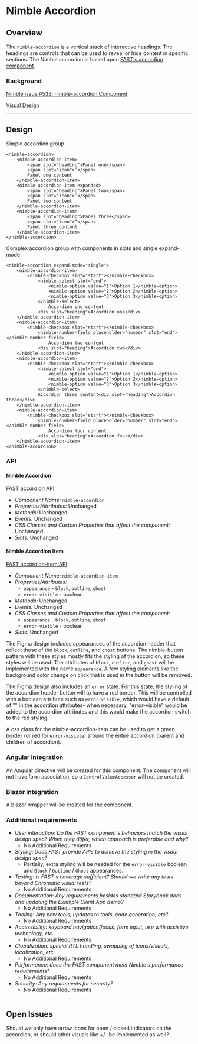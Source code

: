 # Nimble Accordion

## Overview

The `nimble-accordion` is a vertical stack of interactive headings. The headings are controls that can be used to reveal or hide content in specific sections. The Nimble accordion is based upon [FAST's accordion component](https://github.com/microsoft/fast/tree/archives/fast-element-1/packages/web-components/fast-foundation/src/accordion).

### Background

[Nimble issue #533: nimble-accordion Component](https://github.com/ni/nimble/issues/533)

[Visual Design](https://www.figma.com/file/PO9mFOu5BCl8aJvFchEeuN/Nimble_Components?type=design&node-id=1295-85131&mode=design&t=DxDRlqT7MeCPLOxi-0)

---

## Design

Simple accordion group

```
<nimble-accordion>
    <nimble-accordion-item>
        <span slot="heading">Panel one</span>
        <span slot="icon">^</span>
        Panel one content
    </nimble-accordion-item>
    <nimble-accordion-item expanded>
        <span slot="heading">Panel two</span>
        <span slot="icon">^</span>
        Panel two content
    </nimble-accordion-item>
    <nimble-accordion-item>
        <span slot="heading">Panel three</span>
        <span slot="icon">^</span>
        Panel three content
    </nimble-accordion-item>
</nimble-accordion>
```

Complex accordion group with components in slots and single expand-mode

```
<nimble-accordion expand-mode="single">
    <nimble-accordion-item>
        <nimble-checkbox slot="start"></nimble-checkbox>
            <nimble-select slot="end">
                <nimble-option value="1">Option 1</nimble-option>
                <nimble-option value="2">Option 2</nimble-option>
                <nimble-option value="3">Option 3</nimble-option>
            </nimble-select>
                Accordion one content
            <div slot="heading">Accordion one</div>
    </nimble-accordion-item>
    <nimble-accordion-item>
        <nimble-checkbox slot="start"></nimble-checkbox>
            <nimble-number-field placeholder="number" slot="end"></nimble-number-field>
                Accordion two content
            <div slot="heading">Accordion two</div>
    </nimble-accordion-item>
    <nimble-accordion-item>
        <nimble-checkbox slot="start"></nimble-checkbox>
            <nimble-select slot="end">
                <nimble-option value="1">Option 1</nimble-option>
                <nimble-option value="2">Option 2</nimble-option>
                <nimble-option value="3">Option 3</nimble-option>
            </nimble-select>
            Accordion three content<div slot="heading">Accordion three</div>
    </nimble-accordion-item>
    <nimble-accordion-item>
        <nimble-checkbox slot="start"></nimble-checkbox>
            <nimble-number-field placeholder="number" slot="end"></nimble-number-field>
                Accordion four content
            <div slot="heading">Accordion four</div>
    </nimble-accordion-item>
</nimble-accordion>
```

### API

#### Nimble Accordion

[FAST accordion API](https://github.com/microsoft/fast/blob/57f3c22c6341d8a21d48b1ffb7fcbfab1ffd02d8/packages/web-components/fast-foundation/src/accordion/accordion.spec.md)

-   _Component Name:_ `nimble-accordion`
-   _Properties/Attributes:_ Unchanged
-   _Methods:_ Unchanged
-   _Events:_ Unchanged
-   _CSS Classes and Custom Properties that affect the component:_ Unchanged
-   _Slots:_ Unchanged

#### Nimble Accordion Item

[FAST accordion-item API](https://github.com/microsoft/fast/tree/57f3c22c6341d8a21d48b1ffb7fcbfab1ffd02d8/packages/web-components/fast-foundation/src/accordion-item)

-   _Component Name:_ `nimble-accordion-item`
-   _Properties/Attributes:_
    -   `appearance` - `block`, `outline`, `ghost`
    -   `error-visible` - boolean
-   _Methods:_ Unchanged
-   _Events:_ Unchanged
-   _CSS Classes and Custom Properties that affect the component:_
    -   `appearance` - `block`, `outline`, `ghost`
    -   `error-visible` - boolean
-   _Slots:_ Unchanged

The Figma design includes appearances of the accordion header that reflect those of the `block`, `outline`, and `ghost` buttons. The nimble-button pattern with these styles mostly fits the styling of the accordion, so these styles will be used. The attributes of `block`, `outline`, and `ghost` will be implemented with the name `appearance`. A few styling elements like the background color change on click that is used in the button will be removed.

The Figma design also includes an `error` state. For this state, the styling of the accordion header button will to have a red border. This will be controlled with a boolean attribute such as `error-visible`, which would have a default of "" in the accordion attributes- when necessary, "error-visible" would be added to the accordion attributes and this would make the accordion switch to the red styling.

A css class for the nimble-accordion-item can be used to get a green border (or red for `error-visible`) around the entire accordion (parent and children of accordion).

### Angular integration

An Angular directive will be created for this component. The component will not have form association, so a `ControlValueAccessor` will not be created.

### Blazor integration

A blazor wrapper will be created for the component.

### Additional requirements

-   _User interaction: Do the FAST component's behaviors match the visual design spec? When they differ, which approach is preferable and why?_
    -   No Additional Requirements
-   _Styling: Does FAST provide APIs to achieve the styling in the visual design spec?_
    -   Partially, extra styling will be needed for the `error-visible` boolean and `Block` / `Outline` / `Ghost` appearances.
-   _Testing: Is FAST's coverage sufficient? Should we write any tests beyond Chromatic visual tests?_
    -   No Additional Requirements
-   _Documentation: Any requirements besides standard Storybook docs and updating the Example Client App demo?_
    -   No Additional Requirements
-   _Tooling: Any new tools, updates to tools, code generation, etc?_
    -   No Additional Requirements
-   _Accessibility: keyboard navigation/focus, form input, use with assistive technology, etc._
    -   No Additional Requirements
-   _Globalization: special RTL handling, swapping of icons/visuals, localization, etc._
    -   No Additional Requirements
-   _Performance: does the FAST component meet Nimble's performance requirements?_
    -   No Additional Requirements
-   _Security: Any requirements for security?_
    -   No Additional Requirements

---

## Open Issues

Should we only have arrow icons for open / closed indicators on the accordion, or should other visuals like +/- be implemented as well?
